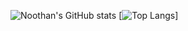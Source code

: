 ![Noothan's GitHub stats](https://github-readme-stats.vercel.app/api?username=Noothaan&show_icons=true&theme=radical)
[![Top Langs](https://github-readme-stats.vercel.app/api/top-langs/?username=Noothaan)]
